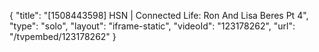 {
    "title": "[1508443598] HSN | Connected Life: Ron And Lisa Beres Pt 4",
    "type": "solo",
    "layout": "iframe-static",
    "videoId": "123178262",
    "url": "\/tvpembed\/123178262"
}